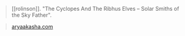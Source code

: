 > [[rolinson]]. "The Cyclopes And The Ribhus Elves – Solar Smiths of the Sky Father".

> [aryaakasha.com](https://aryaakasha.com/2020/08/27/the-cyclopes-and-the-ribhus-elves-solar-smiths-of-the-sky-father/)
